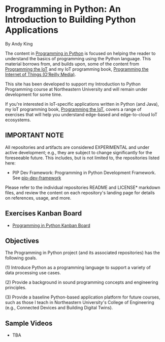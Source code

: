 # Programming in Python: An Introduction to Building Python Applications

By Andy King

The content in [Programming in Python](https://github.com/programming-in-python) is focused on helping the reader to understand the basics of programming using the Python language. This material borrows from, and builds upon, some of the content from [Programming the IoT](https://github.com/programming-the-iot) and my IoT programming book, [Programming the Internet of Things (O’Reilly Media)](https://learning.oreilly.com/library/view/programming-the-internet/9781492081401/).

This site has been developed to support my Introduction to Python Programming course at Northeastern University and will remain under development for some time.

If you're interested in IoT-specific applications written in Python (and Java), my IoT programming book, [Programming the IoT](https://learning.oreilly.com/library/view/programming-the-internet/9781492081401/), covers a range of exercises that will help you understand edge-based and edge-to-cloud IoT ecosystems.

## IMPORTANT NOTE

All repositories and artifacts are considered EXPERIMENTAL and under active development; e.g., they are subject to change significantly for the foreseeable future. This includes, but is not limited to, the repositories listed here:
- PIP Dev Framework: Programming in Python Development Framework. See [pip-dev-framework](TBA)

Please refer to the individual repositories README and LICENSE* markdown files, and review the content on each repository's landing page for details on references, usage, and more.

## Exercises Kanban Board

- [Programming in Python Kanban Board](https://github.com/orgs/programming-in-python/projects/1)

## Objectives

The Programming in Python project (and its associated repositories) has the following goals.

(1) Introduce Python as a programming language to support a variety of data processing use cases.

(2) Provide a background in sound programming concepts and engineering principles.

(3) Provide a baseline Python-based application platform for future courses, such as those I teach in Northeastern University's College of Engineering (e.g., Connected Devices and Building Digital Twins).

## Sample Videos

- TBA
